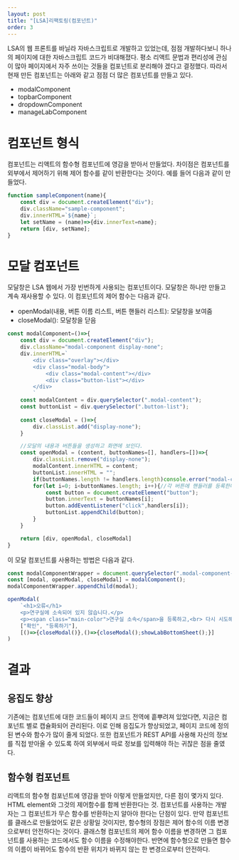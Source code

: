 ```yaml
---
layout: post
title: "[LSA]리팩토링(컴포넌트)"
order: 3
---
```


LSA의 웹 프론트를 바닐라 자바스크립트로 개발하고 있었는데, 점점 개발하다보니 하나의 페이지에 대한 자바스크립트 코드가 비대해졌다. 평소 리액트 문법과 편리성에 관심이 많아 페이지에서 자주 쓰이는 것들을 컴포넌트로 분리해야 겠다고 결정했다. 따라서 현재 만든 컴포넌트는 아래와 같고 점점 더 많은 컴포넌트를 만들고 있다.

* modalComponent
* topbarComponent
* dropdownComponent
* manageLabComponent

# 컴포넌트 형식

컴포넌트는 리액트의 함수형 컴포넌트에 영감을 받아서 만들었다. 차이점은 컴포넌트를 외부에서 제어하기 위해 제어 함수를 같이 반환한다는 것이다. 예를 들어 다음과 같이 만들었다. 

```js 
function sampleComponent(name){
    const div = document.createElement("div");
    div.className="sample-component";
    div.innerHTML=`${name}`;
    let setName = (name)=>{div.innerText=name};
    return [div, setName];
}
```

# 모달 컴포넌트

모달창은 LSA 웹에서 가장 빈번하게 사용되는 컴포넌트이다. 모달창은 하나만 만들고 계속 재사용할 수 있다. 이 컴포넌트의 제어 함수는 다음과 같다.

* openModal(내용, 버튼 이름 리스트, 버튼 핸들러 리스트): 모달창을 보여줌
* closeModal(): 모달창을 닫음

```js
const modalComponent=()=>{
    const div = document.createElement("div");
    div.className="modal-component display-none";
    div.innerHTML=`
        <div class="overlay"></div>
        <div class="modal-body">
            <div class="modal-content"></div>
            <div class="button-list"></div>
        </div>    
        `
    const modalContent = div.querySelector(".modal-content");
    const buttonList = div.querySelector(".button-list");
    
    const closeModal = ()=>{
        div.classList.add("display-none");
    }   

    //모달의 내용과 버튼들을 생성하고 화면에 보인다.
    const openModal = (content, buttonNames=[], handlers=[])=>{ 
        div.classList.remove("display-none");
        modalContent.innerHTML = content;
        buttonList.innerHTML = "";
        if(buttonNames.length != handlers.length)console.error("modal-component: different length of buttonNames and handlers");
        for(let i=0; i<buttonNames.length; i++){//각 버튼에 핸들러를 등록한다.
            const button = document.createElement("button");
            button.innerText = buttonNames[i];
            button.addEventListener("click",handlers[i]);
            buttonList.appendChild(button);
        }
    }

    return [div, openModal, closeModal]
}
```

이 모달 컴포넌트를 사용하는 방법은 다음과 같다.

```js 
const modalComponentWrapper = document.querySelector(".modal-component-wrapper");
const [modal, openModal, closeModal] = modalComponent();
modalComponentWrapper.appendChild(modal);

openModal(
    `<h1>오류</h1>
    <p>연구실에 소속되어 있지 않습니다.</p>
    <p><span class="main-color">연구실 소속</span>을 등록하고,<br> 다시 시도해주세요.</p>`,
    ["확인", "등록하기"],
    [()=>{closeModal()},()=>{closeModal();showLabBottomSheet();}]
)
```


# 결과

## 응집도 향상

기존에는 컴포넌트에 대한 코드들이 페이지 코드 전역에 흩뿌려져 있었다면, 지금은 컴포넌트 별로 캡슐화되어 관리된다. 이로 인해 응집도가 향상되었고, 페이지 코드에 정의된 변수와 함수가 많이 줄게 되었다. 또한 컴포넌트가 REST API를 사용해 자신의 정보를 직접 받아올 수 있도록 하여 외부에서 따로 정보를 입력해야 하는 귀찮은 점을 줄였다.

## 함수형 컴포넌트

리액트의 함수형 컴포넌트에 영감을 받아 이렇게 만들었지만, 다른 점이 몇가지 있다. HTML element와 그것의 제어함수를 함께 반환한다는 것. 컴포넌트를 사용하는 개발자는 그 컴포넌트가 무슨 함수를 반환하는지 알아야 한다는 단점이 있다. 만약 컴포넌트를 클래스로 만들었어도 같은 상황일 것이지만, 함수형의 장점은 제어 함수의 이름 변경으로부터 안전하다는 것이다. 클래스형 컴포넌트의 제어 함수 이름을 변경하면 그 컴포넌트를 사용하는 코드에서도 함수 이름을 수정해야한다. 반면에 함수형으로 만들면 함수의 이름이 바뀌어도 함수의 반환 위치가 바뀌지 않는 한 변경으로부터 안전하다. 